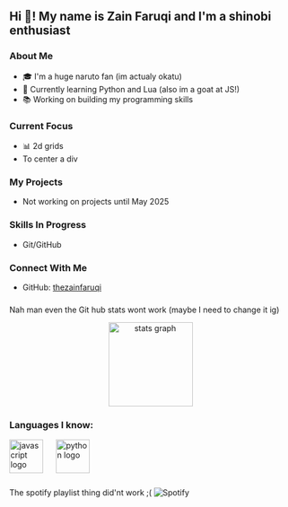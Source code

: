 <h2 align="left">Hi 👋! My name is Zain Faruqi and I'm a shinobi enthusiast</h2>

### About Me
- 🎓 I'm a huge naruto fan (im actualy okatu)
- 🌱 Currently learning Python and Lua (also im a goat at JS!)
- 📚 Working on building my programming skills

### Current Focus
- 📊 2d grids
- To center a div

### My Projects
- Not working on projects until May 2025

### Skills In Progress
- Git/GitHub

### Connect With Me
- GitHub: [thezainfaruqi](https://github.com/thezainfaruqi)

###
Nah man even the Git hub stats wont work (maybe I need to change it ig)
<div align="center">
  <img src="https://github-readme-stats.vercel.app/api?username=ZainFaruqi&hide_title=false&hide_rank=false&show_icons=true&include_all_commits=true&count_private=true&disable_animations=false&theme=dracula&locale=en&hide_border=false" height="150" alt="stats graph" />
</div>

###

<h3 align="left">Languages I know:</h3>
<div align="left">
  <img src="https://cdn.jsdelivr.net/gh/devicons/devicon/icons/javascript/javascript-original.svg" height="60" alt="javascript logo" />
  <img width="15" />
  <img src="https://cdn.jsdelivr.net/gh/devicons/devicon/icons/python/python-original.svg" height="60" alt="python logo" />
  <img width="15" />
  <!-- Add more languages here if needed -->
</div>

###
The spotify playlist thing did'nt work ;(
![Spotify](https://novatorem-thezainfaruqi.vercel.app/api/spotify)

<div align="left">
</div>

###

<br clear="both">
